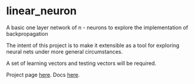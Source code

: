 # linear_neuron
A basic one layer network of n - neurons to explore the implementation of backpropagation

The intent of this project is to make it extensible as a tool for exploring neural nets under more general circumstances.

A set of learning vectors and testing vectors will be required.

Project page [here](https://uglyboxer.github.io/linear_neuron).
Docs [here](https://linear-neuron.readthedocs.org/en/latest/).
